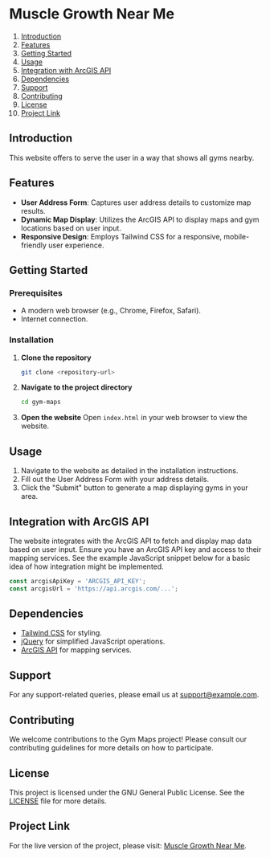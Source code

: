 # Muscle Growth Near Me

1. [Introduction](#introduction)
2. [Features](#features)
3. [Getting Started](#getting-started)
4. [Usage](#usage)
5. [Integration with ArcGIS API](#integration-with-arcgis-api)
6. [Dependencies](#dependencies)
7. [Support](#support)
8. [Contributing](#contributing)
9. [License](#license)
10. [Project Link](#project-link)

## Introduction

This website offers to serve the user in a way that shows all gyms nearby.

## Features
- **User Address Form**: Captures user address details to customize map results.
- **Dynamic Map Display**: Utilizes the ArcGIS API to display maps and gym locations based on user input.
- **Responsive Design**: Employs Tailwind CSS for a responsive, mobile-friendly user experience.

## Getting Started

### Prerequisites
- A modern web browser (e.g., Chrome, Firefox, Safari).
- Internet connection.

### Installation
1. **Clone the repository**
    ```sh
    git clone <repository-url>
    ```
2. **Navigate to the project directory**
    ```sh
    cd gym-maps
    ```
3. **Open the website**
    Open `index.html` in your web browser to view the website.

## Usage
1. Navigate to the website as detailed in the installation instructions.
2. Fill out the User Address Form with your address details.
3. Click the "Submit" button to generate a map displaying gyms in your area.

## Integration with ArcGIS API
The website integrates with the ArcGIS API to fetch and display map data based on user input. Ensure you have an ArcGIS API key and access to their mapping services. See the example JavaScript snippet below for a basic idea of how integration might be implemented.

```javascript
const arcgisApiKey = 'ARCGIS_API_KEY';
const arcgisUrl = 'https://api.arcgis.com/...';
```

## Dependencies

- [Tailwind CSS](https://tailwindcss.com/) for styling.
- [jQuery](https://jquery.com/) for simplified JavaScript operations.
- [ArcGIS API](https://developers.arcgis.com) for mapping services.

## Support

For any support-related queries, please email us at [support@example.com](mailto:support@example.com).

## Contributing

We welcome contributions to the Gym Maps project! Please consult our contributing guidelines for more details on how to participate.

## License

This project is licensed under the GNU General Public License. See the [LICENSE](LICENSE.md) file for more details.

## Project Link

For the live version of the project, please visit: [Muscle Growth Near Me](https://yahm0.github.io/Muscle-Growth-Near-Me/).
